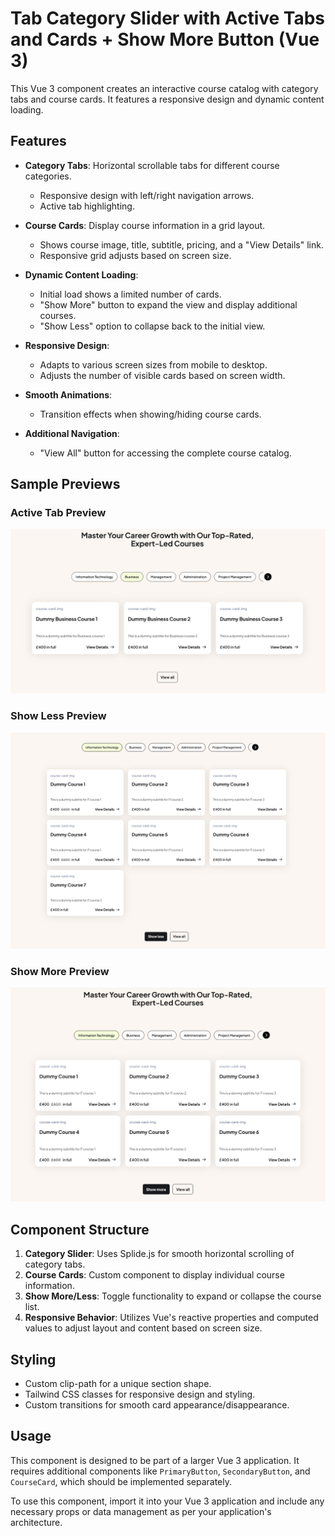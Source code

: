 # Tab Category Slider with Active Tabs and Cards + Show More Button (Vue 3)

This Vue 3 component creates an interactive course catalog with category tabs and course cards. It features a responsive design and dynamic content loading.

## Features

- **Category Tabs**: Horizontal scrollable tabs for different course categories.
  - Responsive design with left/right navigation arrows.
  - Active tab highlighting.

- **Course Cards**: Display course information in a grid layout.
  - Shows course image, title, subtitle, pricing, and a "View Details" link.
  - Responsive grid adjusts based on screen size.

- **Dynamic Content Loading**: 
  - Initial load shows a limited number of cards.
  - "Show More" button to expand the view and display additional courses.
  - "Show Less" option to collapse back to the initial view.

- **Responsive Design**:
  - Adapts to various screen sizes from mobile to desktop.
  - Adjusts the number of visible cards based on screen width.

- **Smooth Animations**:
  - Transition effects when showing/hiding course cards.

- **Additional Navigation**:
  - "View All" button for accessing the complete course catalog.

## Sample Previews

### Active Tab Preview
![Active Tab Preview](https://github.com/AroshaRavishan/Common-card-with-active-tab-slider-cards-with-Show-more-Buttons-Vue3/blob/main/active%20tab%20preview.png)

### Show Less Preview
![Show Less Preview](https://github.com/AroshaRavishan/Common-card-with-active-tab-slider-cards-with-Show-more-Buttons-Vue3/blob/main/show%20less%20preview.png)

### Show More Preview
![Show More Preview](https://github.com/AroshaRavishan/Common-card-with-active-tab-slider-cards-with-Show-more-Buttons-Vue3/blob/main/show%20more%20preview.png)


## Component Structure

1. **Category Slider**: Uses Splide.js for smooth horizontal scrolling of category tabs.
2. **Course Cards**: Custom component to display individual course information.
3. **Show More/Less**: Toggle functionality to expand or collapse the course list.
4. **Responsive Behavior**: Utilizes Vue's reactive properties and computed values to adjust layout and content based on screen size.

## Styling

- Custom clip-path for a unique section shape.
- Tailwind CSS classes for responsive design and styling.
- Custom transitions for smooth card appearance/disappearance.

## Usage

This component is designed to be part of a larger Vue 3 application. It requires additional components like `PrimaryButton`, `SecondaryButton`, and `CourseCard`, which should be implemented separately.

To use this component, import it into your Vue 3 application and include any necessary props or data management as per your application's architecture.
